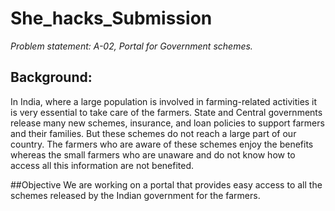 # She_hacks_Submission
*Problem statement:  A-02, Portal for Government schemes.* 

## Background:
In India, where a large population is involved in farming-related activities it is very essential to take care of the farmers. State and Central governments release many new schemes, insurance, and loan policies to support farmers and their families. But these schemes do not reach a large part of our country. The farmers who are aware of these schemes enjoy the benefits whereas the small farmers who are unaware and do not know how to access all this information are not benefited. 

##Objective
We are working on a portal that provides easy access to all the schemes released by the Indian government for the farmers. 





